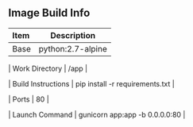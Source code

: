 

## Image Build Info

| Item      | Description |   
| :---        |    :----:   |  
| Base  |  python:2.7-alpine  |  

| Work Directory  |  /app |    

| Build Instructions  |  pip install -r requirements.txt |

| Ports | 80 |  

| Launch Command | gunicorn app:app -b 0.0.0.0:80 |  
